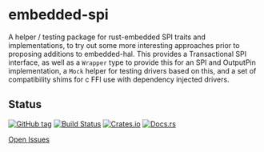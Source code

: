 # embedded-spi

A helper / testing package for rust-embedded SPI traits and implementations, to try out some more interesting approaches prior to proposing additions to embedded-hal.
This provides a Transactional SPI interface, as well as a `Wrapper` type to provide this for an SPI and OutputPin implementation, a `Mock` helper for testing drivers based on this, and a set of compatibility shims for c FFI use with dependency injected drivers.

## Status

[![GitHub tag](https://img.shields.io/github/tag/ryankurte/rust-embedded-spi.svg)](https://github.com/ryankurte/rust-embedded-spi)
[![Build Status](https://travis-ci.com/ryankurte/rust-embedded-spi.svg?branch=master)](https://travis-ci.com/ryankurte/rust-embedded-spi)
[![Crates.io](https://img.shields.io/crates/v/embedded-spi.svg)](https://crates.io/crates/embedded-spi)
[![Docs.rs](https://docs.rs/embedded-spi/badge.svg)](https://docs.rs/embedded-spi)

[Open Issues](https://github.com/ryankurte/rust-embedded-spi/issues)

